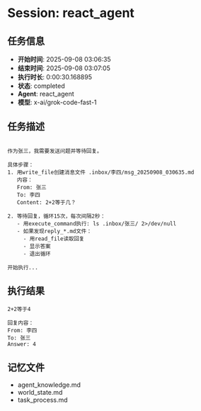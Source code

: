 # Session: react_agent

## 任务信息
- **开始时间**: 2025-09-08 03:06:35
- **结束时间**: 2025-09-08 03:07:05
- **执行时长**: 0:00:30.168895
- **状态**: completed
- **Agent**: react_agent
- **模型**: x-ai/grok-code-fast-1

## 任务描述
```

作为张三，我需要发送问题并等待回复。

具体步骤：
1. 用write_file创建消息文件 .inbox/李四/msg_20250908_030635.md
   内容：
   From: 张三
   To: 李四
   Content: 2+2等于几？
   
2. 等待回复，循环15次，每次间隔2秒：
   - 用execute_command执行: ls .inbox/张三/ 2>/dev/null
   - 如果发现reply_*.md文件：
     - 用read_file读取回复
     - 显示答案
     - 退出循环

开始执行...

```

## 执行结果
```
2+2等于4

回复内容：
From: 李四
To: 张三
Answer: 4
```

## 记忆文件
- agent_knowledge.md
- world_state.md  
- task_process.md
